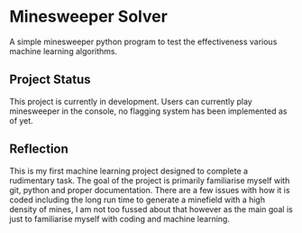 # Minesweeper Solver

A simple minesweeper python program to test the effectiveness various machine learning algorithms.

## Project Status

This project is currently in development. 
Users can currently play minesweeper in the console, no flagging system has been implemented as of yet.

## Reflection
 
This is my first machine learning project designed to complete a rudimentary task. The goal of the project is primarily familiarise myself with git, python and proper documentation.
There are a few issues with how it is coded including the long run time to generate a minefield with a high density of mines, I am not too fussed about that however as the main goal is just to familiarise myself with coding and machine learning.

